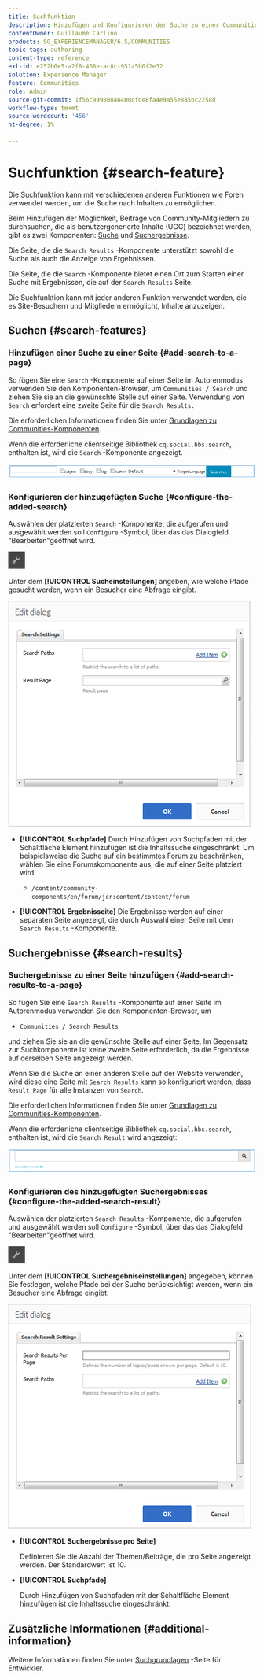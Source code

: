 ```yaml
---
title: Suchfunktion
description: Hinzufügen und Konfigurieren der Suche zu einer Communities-Site
contentOwner: Guillaume Carlino
products: SG_EXPERIENCEMANAGER/6.5/COMMUNITIES
topic-tags: authoring
content-type: reference
exl-id: e252b0e5-a2f8-468e-ac8c-951a5b0f2e32
solution: Experience Manager
feature: Communities
role: Admin
source-git-commit: 1f56c99980846400cfde8fa4e9a55e885bc2258d
workflow-type: tm+mt
source-wordcount: '456'
ht-degree: 1%

---
```


# Suchfunktion {#search-feature}

Die Suchfunktion kann mit verschiedenen anderen Funktionen wie Foren verwendet werden, um die Suche nach Inhalten zu ermöglichen.

Beim Hinzufügen der Möglichkeit, Beiträge von Community-Mitgliedern zu durchsuchen, die als benutzergenerierte Inhalte (UGC) bezeichnet werden, gibt es zwei Komponenten: [Suche](#search) und [Suchergebnisse](#search-results).

Die Seite, die die `Search Results` -Komponente unterstützt sowohl die Suche als auch die Anzeige von Ergebnissen.

Die Seite, die die `Search` -Komponente bietet einen Ort zum Starten einer Suche mit Ergebnissen, die auf der `Search Results` Seite.

Die Suchfunktion kann mit jeder anderen Funktion verwendet werden, die es Site-Besuchern und Mitgliedern ermöglicht, Inhalte anzuzeigen.

## Suchen {#search-features}

### Hinzufügen einer Suche zu einer Seite {#add-search-to-a-page}

So fügen Sie eine `Search` -Komponente auf einer Seite im Autorenmodus verwenden Sie den Komponenten-Browser, um `Communities / Search` und ziehen Sie sie an die gewünschte Stelle auf einer Seite. Verwendung von `Search` erfordert eine zweite Seite für die `Search Results.`

Die erforderlichen Informationen finden Sie unter [Grundlagen zu Communities-Komponenten](basics.md).

Wenn die erforderliche clientseitige Bibliothek `cq.social.hbs.search`, enthalten ist, wird die `Search` -Komponente angezeigt.

![add-search](assets/add-search.png)

### Konfigurieren der hinzugefügten Suche {#configure-the-added-search}

Auswählen der platzierten `Search` -Komponente, die aufgerufen und ausgewählt werden soll `Configure` -Symbol, über das das Dialogfeld &quot;Bearbeiten&quot;geöffnet wird.

![config](assets/configure-new.png)

Unter dem **[!UICONTROL Sucheinstellungen]** angeben, wie welche Pfade gesucht werden, wenn ein Besucher eine Abfrage eingibt.

![search-settings](assets/search-settings.png)

* **[!UICONTROL Suchpfade]**
Durch Hinzufügen von Suchpfaden mit der Schaltfläche Element hinzufügen ist die Inhaltssuche eingeschränkt. Um beispielsweise die Suche auf ein bestimmtes Forum zu beschränken, wählen Sie eine Forumskomponente aus, die auf einer Seite platziert wird:

   * `/content/community-components/en/forum/jcr:content/content/forum`

* **[!UICONTROL Ergebnisseite]**
Die Ergebnisse werden auf einer separaten Seite angezeigt, die durch Auswahl einer Seite mit dem `Search Results` -Komponente.

## Suchergebnisse {#search-results}

### Suchergebnisse zu einer Seite hinzufügen {#add-search-results-to-a-page}

So fügen Sie eine `Search Results` -Komponente auf einer Seite im Autorenmodus verwenden Sie den Komponenten-Browser, um

* `Communities / Search Results`

und ziehen Sie sie an die gewünschte Stelle auf einer Seite. Im Gegensatz zur Suchkomponente ist keine zweite Seite erforderlich, da die Ergebnisse auf derselben Seite angezeigt werden.

Wenn Sie die Suche an einer anderen Stelle auf der Website verwenden, wird diese eine Seite mit `Search Results` kann so konfiguriert werden, dass `Result Page` für alle Instanzen von `Search`.

Die erforderlichen Informationen finden Sie unter [Grundlagen zu Communities-Komponenten](basics.md).

Wenn die erforderliche clientseitige Bibliothek `cq.social.hbs.search`, enthalten ist, wird die `Search Result` wird angezeigt:

![Suchergebnis](assets/search-result1.png)

### Konfigurieren des hinzugefügten Suchergebnisses {#configure-the-added-search-result}

Auswählen der platzierten `Search Results` -Komponente, die aufgerufen und ausgewählt werden soll `Configure` -Symbol, über das das Dialogfeld &quot;Bearbeiten&quot;geöffnet wird.

![konfigurieren](assets/configure-new.png)

Unter dem **[!UICONTROL Suchergebniseinstellungen]** angegeben, können Sie festlegen, welche Pfade bei der Suche berücksichtigt werden, wenn ein Besucher eine Abfrage eingibt.

![search-result-settings](assets/search-result-settings.png)

* **[!UICONTROL Suchergebnisse pro Seite]**

  Definieren Sie die Anzahl der Themen/Beiträge, die pro Seite angezeigt werden. Der Standardwert ist 10.

* **[!UICONTROL Suchpfade]**

  Durch Hinzufügen von Suchpfaden mit der Schaltfläche Element hinzufügen ist die Inhaltssuche eingeschränkt.

## Zusätzliche Informationen {#additional-information}

Weitere Informationen finden Sie unter [Suchgrundlagen](search-implementation.md) -Seite für Entwickler.
